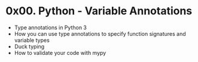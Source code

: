 <h1>0x00. Python - Variable Annotations</h1>
<ul>
<li>Type annotations in Python 3</li>
<li>How you can use type annotations to specify function signatures and variable types</li>
<li>Duck typing</li>
<li>How to validate your code with mypy</li>
</ul>
